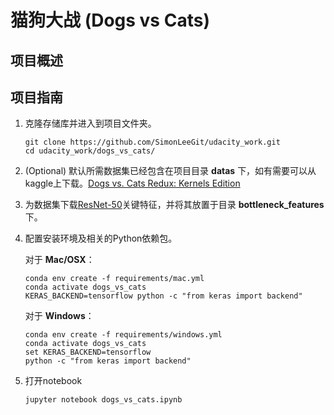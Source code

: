 # 猫狗大战 (Dogs vs Cats)

## 项目概述

## 项目指南

1. 克隆存储库并进入到项目文件夹。

   ```
   git clone https://github.com/SimonLeeGit/udacity_work.git
   cd udacity_work/dogs_vs_cats/
   ```

2. (Optional) 默认所需数据集已经包含在项目目录 __datas__ 下，如有需要可以从kaggle上下载。[Dogs vs. Cats Redux: Kernels Edition](https://www.kaggle.com/c/dogs-vs-cats-redux-kernels-edition/data)

3. 为数据集下载[ResNet-50](https://s3.cn-north-1.amazonaws.com.cn/static-documents/nd101/DLND+documents/DogResnet50Data.npz)关键特征，并将其放置于目录 __bottleneck_features__ 下。

4. 配置安装环境及相关的Python依赖包。

   对于 __Mac/OSX__：

   ```
   conda env create -f requirements/mac.yml
   conda activate dogs_vs_cats
   KERAS_BACKEND=tensorflow python -c "from keras import backend"
   ```

   对于 __Windows__：

   ```
   conda env create -f requirements/windows.yml
   conda activate dogs_vs_cats
   set KERAS_BACKEND=tensorflow
   python -c "from keras import backend"
   ```

5. 打开notebook

   ```
   jupyter notebook dogs_vs_cats.ipynb
   ```
